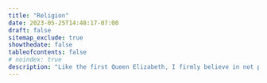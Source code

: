 ```yaml
---
title: "Religion"
date: 2023-05-25T14:48:17-07:00
draft: false
sitemap_exclude: true
showthedate: false
tableofcontents: false
# noindex: true
description: "Like the first Queen Elizabeth, I firmly believe in not putting windows into men’s souls (oral tradition, the words very possibly originating in a letter drafted by Bacon; in J. B. Black _Reign of Elizabeth 1558–1603_ [1936]). Yet like the second Queen of the same name, I take my religion (relatively) seriously and have occasionally shared thoughts about the subject here."
---
```

